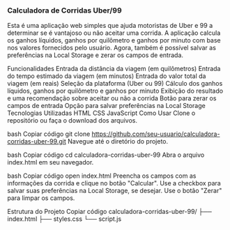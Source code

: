### Calculadora de Corridas Uber/99
Esta é uma aplicação web simples que ajuda motoristas de Uber e 99 a determinar se é vantajoso ou não aceitar uma corrida. A aplicação calcula os ganhos líquidos, ganhos por quilômetro e ganhos por minuto com base nos valores fornecidos pelo usuário. Agora, também é possível salvar as preferências na Local Storage e zerar os campos de entrada.

Funcionalidades
 Entrada da distância da viagem (em quilômetros)
 Entrada do tempo estimado da viagem (em minutos)
 Entrada do valor total da viagem (em reais)
 Seleção da plataforma (Uber ou 99)
 Cálculo dos ganhos líquidos, ganhos por quilômetro e ganhos por minuto
 Exibição do resultado e uma recomendação sobre aceitar ou não a corrida
 Botão para zerar os campos de entrada
 Opção para salvar preferências na Local Storage
Tecnologias Utilizadas
HTML
CSS
JavaScript
Como Usar
Clone o repositório ou faça o download dos arquivos.

bash
Copiar código
git clone https://github.com/seu-usuario/calculadora-corridas-uber-99.git
Navegue até o diretório do projeto.

bash
Copiar código
cd calculadora-corridas-uber-99
Abra o arquivo index.html em seu navegador.

bash
Copiar código
open index.html
Preencha os campos com as informações da corrida e clique no botão "Calcular". Use a checkbox para salvar suas preferências na Local Storage, se desejar. Use o botão "Zerar" para limpar os campos.

Estrutura do Projeto
Copiar código
calculadora-corridas-uber-99/
├── index.html
├── styles.css
└── script.js